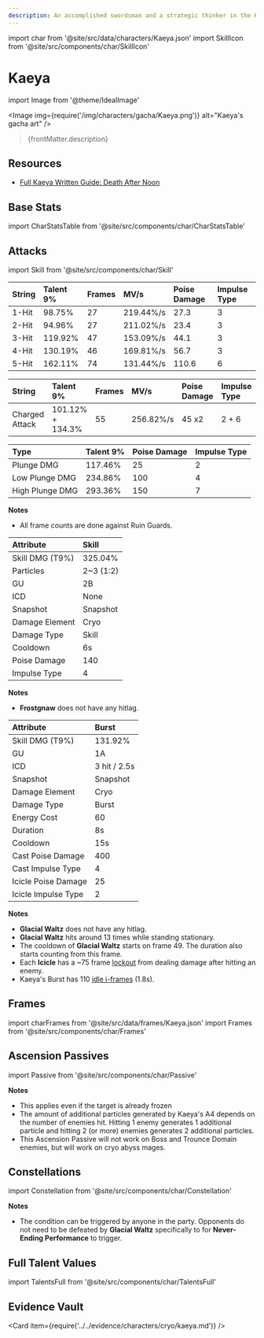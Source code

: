 ```yaml
---
description: An accomplished swordsman and a strategic thinker in the Knights of Favonius, rumored to hail from beyond Mondstadt.
---
```


import char from '@site/src/data/characters/Kaeya.json'
import SkillIcon from '@site/src/components/char/SkillIcon'

# Kaeya

import Image from '@theme/IdealImage'

<Image img={require('/img/characters/gacha/Kaeya.png')} alt="Kaeya's gacha art" />
<blockquote>{frontMatter.description}</blockquote>

## Resources

* [Full Kaeya Written Guide: Death After Noon](https://keqingmains.com/kaeya/)

## Base Stats

import CharStatsTable from '@site/src/components/char/CharStatsTable'

<CharStatsTable char={char} />

## Attacks

import Skill from '@site/src/components/char/Skill'

<Tabs>
<TabItem value='na' label='Normal Attacks'>
<SkillIcon char={char} skill='na' />
<div class='talent-columns'>
<Skill char={char} skill='na' sectionFilter='Normal Attack' />

| String | Talent 9% | Frames | MV/s      | Poise Damage | Impulse Type |
| :----- | :-------- | :----- | :-------- | :----------- | :----------- |
| 1-Hit  | 98.75%    | 27     | 219.44%/s | 27.3         | 3            |
| 2-Hit  | 94.96%    | 27     | 211.02%/s | 23.4         | 3            |
| 3-Hit  | 119.92%   | 47     | 153.09%/s | 44.1         | 3            |
| 4-Hit  | 130.19%   | 46     | 169.81%/s | 56.7         | 3            |
| 5-Hit  | 162.11%   | 74     | 131.44%/s | 110.6        | 6            |

</div>
<div class='talent-columns'>
<Skill char={char} skill='na' sectionFilter='Charged Attack' />
<div>

| String         | Talent 9%        | Frames | MV/s      | Poise Damage | Impulse Type |
| :------------- | :--------------- | :----- | :-------- |:------------ | :----------- |
| Charged Attack | 101.12% + 134.3% | 55     | 256.82%/s | 45 x2        | 2 + 6        |

</div>
</div>
<div class='talent-columns'>
<Skill char={char} skill='na' sectionFilter='Plunging Attack' />

| Type            | Talent 9% | Poise Damage | Impulse Type |
| :-------------- | :-------- | :----------- | :----------- |
| Plunge DMG      | 117.46%   | 25           | 2            |
| Low Plunge DMG  | 234.86%   | 100          | 4            |
| High Plunge DMG | 293.36%   | 150          | 7            |

</div>

**Notes**

* All frame counts are done against Ruin Guards.

</TabItem>

<TabItem value='e' label='Skill'>
<SkillIcon char={char} skill='e' />
<div class='talent-columns'>
<Skill char={char} skill='e' />

| Attribute         | Skill       |
| :---------------- | :---------- |
| Skill DMG \(T9%\) | 325.04%     |
| Particles         | 2~3 \(1:2\) |
| GU                | 2B          |
| ICD               | None        |
| Snapshot          | Snapshot    |
| Damage Element    | Cryo        |
| Damage Type       | Skill       |
| Cooldown          | 6s          |
| Poise Damage      | 140         |
| Impulse Type      | 4           |

</div>

**Notes**

* **Frostgnaw** does not have any hitlag.

</TabItem>

<TabItem value='q' label='Burst'>
<SkillIcon char={char} skill='q' />
<div class='talent-columns'>
<Skill char={char} skill='q'/>

| Attribute           | Burst        |
| :------------------ | :----------- |
| Skill DMG \(T9%\)   | 131.92%      |
| GU                  | 1A           |
| ICD                 | 3 hit / 2.5s |
| Snapshot            | Snapshot     |
| Damage Element      | Cryo         |
| Damage Type         | Burst        |
| Energy Cost         | 60           |
| Duration            | 8s           |
| Cooldown            | 15s          |
| Cast Poise Damage   | 400          |
| Cast Impulse Type   | 4            |
| Icicle Poise Damage | 25           |
| Icicle Impulse Type | 2            |

</div>

**Notes**

* **Glacial Waltz** does not have any hitlag.
* **Glacial Waltz** hits around 13 times while standing stationary.
* The cooldown of **Glacial Waltz** starts on frame 49. The duration also starts counting from this frame.
* Each **Icicle** has a ~75 frame [lockout](https://imgur.com/a/CJYe04R) from dealing damage after hitting an enemy.
* Kaeya's Burst has 110 [idle i-frames](../../combat-mechanics/frames.md#burst-idle-iframes) \(1.8s\).

</TabItem>
</Tabs>

## Frames

import charFrames from '@site/src/data/frames/Kaeya.json'
import Frames from '@site/src/components/char/Frames'

<Frames data={charFrames} />

## Ascension Passives

import Passive from '@site/src/components/char/Passive'

<Tabs>
<TabItem value='passive' label='Passive'>
<Passive char={char} passive={2} />
</TabItem>

<TabItem value='a1' label='Ascension 1'>
<Passive char={char} passive={0} />
</TabItem>

<TabItem value="a4" label="Ascension 4">
<Passive char={char} passive={1} />

**Notes**

* This applies even if the target is already frozen
* The amount of additional particles generated by Kaeya's A4 depends on the number of enemies hit. Hitting 1 enemy generates 1 additional particle and hitting 2 (or more) enemies generates 2 additional particles.
* This Ascension Passive will not work on Boss and Trounce Domain enemies, but will work on cryo abyss mages.

</TabItem>
</Tabs>

## Constellations

import Constellation from '@site/src/components/char/Constellation'

<Tabs>
<TabItem value='c1' label='C1'>
<Constellation char={char} constellation={1} />
</TabItem>

<TabItem value='c2' label='C2'>
<Constellation char={char} constellation={2} />

**Notes**

* The condition can be triggered by anyone in the party. Opponents do not need to be defeated by **Glacial Waltz** specifically to for **Never-Ending Performance** to trigger.

</TabItem>

<TabItem value='c3' label='C3'>
<Constellation char={char} constellation={3} />
</TabItem>

<TabItem value='c4' label='C4'>
<Constellation char={char} constellation={4} />
</TabItem>

<TabItem value='c5' label='C5'>
<Constellation char={char} constellation={5} />
</TabItem>

<TabItem value='c6' label='C6'>
<Constellation char={char} constellation={6} />
</TabItem>
</Tabs>

## Full Talent Values

import TalentsFull from '@site/src/components/char/TalentsFull'

<TalentsFull char={char}/>

## Evidence Vault

<Card item={require('../../evidence/characters/cryo/kaeya.md')} />
